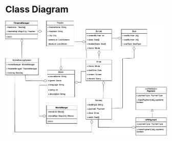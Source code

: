 # Class Diagram
![My Image](https://github.com/lifeofavinash/Low-Level-Design/blob/master/BookMyShow/BookMyShow-Class-Diagram.png)
